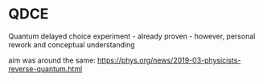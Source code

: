 # QDCE
Quantum delayed choice experiment - already proven - however, personal rework and conceptual understanding


aim was around the same:
https://phys.org/news/2019-03-physicists-reverse-quantum.html
